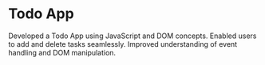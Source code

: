 # Todo App
Developed a Todo App using JavaScript and DOM concepts.
Enabled users to add and delete tasks seamlessly.
Improved understanding of event handling and DOM manipulation.
